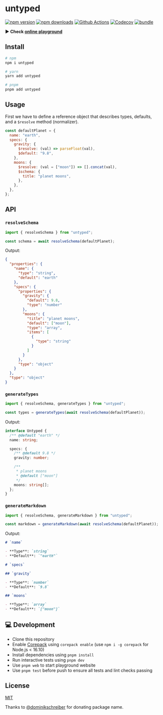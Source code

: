 # untyped

[![npm version][npm-version-src]][npm-version-href]
[![npm downloads][npm-downloads-src]][npm-downloads-href]
[![Github Actions][github-actions-src]][github-actions-href]
[![Codecov][codecov-src]][codecov-href]
[![bundle][bundle-src]][bundle-href]

**▶️ Check [online playground](https://untyped.unjs.io)**

## Install

```sh
# npm
npm i untyped

# yarn
yarn add untyped

# pnpm
pnpm add untyped
```

## Usage

First we have to define a reference object that describes types, defaults, and a `$resolve` method (normalizer).

```js
const defaultPlanet = {
  name: "earth",
  specs: {
    gravity: {
      $resolve: (val) => parseFloat(val),
      $default: "9.8",
    },
    moons: {
      $resolve: (val = ["moon"]) => [].concat(val),
      $schema: {
        title: "planet moons",
      },
    },
  },
};
```

## API

### `resolveSchema`

```js
import { resolveSchema } from "untyped";

const schema = await resolveSchema(defaultPlanet);
```

Output:

```json
{
  "properties": {
    "name": {
      "type": "string",
      "default": "earth"
    },
    "specs": {
      "properties": {
        "gravity": {
          "default": 9.8,
          "type": "number"
        },
        "moons": {
          "title": "planet moons",
          "default": ["moon"],
          "type": "array",
          "items": [
            {
              "type": "string"
            }
          ]
        }
      },
      "type": "object"
    }
  },
  "type": "object"
}
```

### `generateTypes`

```js
import { resolveSchema, generateTypes } from "untyped";

const types = generateTypes(await resolveSchema(defaultPlanet));
```

Output:

```ts
interface Untyped {
  /** @default "earth" */
  name: string;

  specs: {
    /** @default 9.8 */
    gravity: number;

    /**
     * planet moons
     * @default ["moon"]
     */
    moons: string[];
  };
}
```

### `generateMarkdown`

```js
import { resolveSchema, generateMarkdown } from "untyped";

const markdown = generateMarkdown(await resolveSchema(defaultPlanet));
```

Output:

```markdown
# `name`

- **Type**: `string`
- **Default**: `"earth"`

# `specs`

## `gravity`

- **Type**: `number`
- **Default**: `9.8`

## `moons`

- **Type**: `array`
- **Default**: `["moon"]`
```

## 💻 Development

- Clone this repository
- Enable [Corepack](https://github.com/nodejs/corepack) using `corepack enable` (use `npm i -g corepack` for Node.js < 16.10)
- Install dependencies using `pnpm install`
- Run interactive tests using `pnpm dev`
- Use `pnpm web` to start playground website
- Use `pnpm test` before push to ensure all tests and lint checks passing

## License

[MIT](./LICENSE)

Thanks to [@dominikschreiber](https://github.com/dominikschreiber) for donating package name.

<!-- Badges -->

[npm-version-src]: https://img.shields.io/npm/v/untyped?style=flat-square
[npm-version-href]: https://npmjs.com/package/untyped
[npm-downloads-src]: https://img.shields.io/npm/dm/untyped?style=flat-square
[npm-downloads-href]: https://npmjs.com/package/untyped
[github-actions-src]: https://img.shields.io/github/actions/workflow/status/unjs/untyped/ci.yml?branch-main&style=flat-square
[github-actions-href]: https://github.com/unjs/untyped/actions?query=workflow%3Aci
[codecov-src]: https://img.shields.io/codecov/c/gh/unjs/untyped/main?style=flat-square
[codecov-href]: https://codecov.io/gh/unjs/untyped
[bundle-src]: https://img.shields.io/bundlephobia/minzip/untyped?style=flat-square
[bundle-href]: https://bundlephobia.com/result?p=untyped
